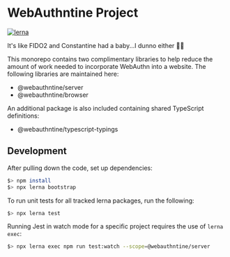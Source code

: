 # WebAuthntine Project
[![lerna](https://img.shields.io/badge/maintained%20with-lerna-cc00ff.svg)](https://lerna.js.org/)

It's like FIDO2 and Constantine had a baby...I dunno either 🤷‍♂️

This monorepo contains two complimentary libraries to help reduce the amount of work needed to
incorporate WebAuthn into a website. The following libraries are maintained here:

- @webauthntine/server
- @webauthntine/browser

An additional package is also included containing shared TypeScript definitions:

- @webauthntine/typescript-typings

## Development

After pulling down the code, set up dependencies:

```sh
$> npm install
$> npx lerna bootstrap
```

To run unit tests for all tracked lerna packages, run the following:

```sh
$> npx lerna test
```

Running Jest in watch mode for a specific project requires the use of `lerna exec`:

```sh
$> npx lerna exec npm run test:watch --scope=@webauthntine/server
```
